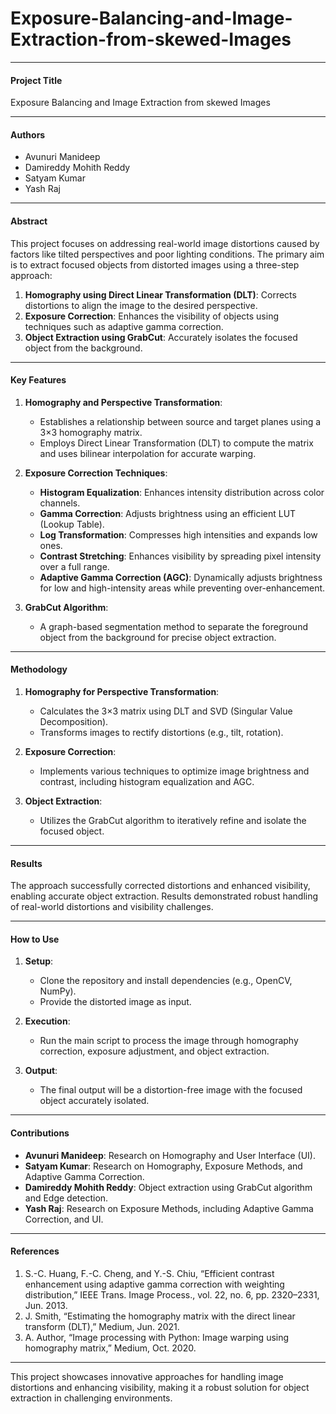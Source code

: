 # Exposure-Balancing-and-Image-Extraction-from-skewed-Images

---

#### **Project Title**
Exposure Balancing and Image Extraction from skewed Images

---

#### **Authors**
- Avunuri Manideep  
- Damireddy Mohith Reddy  
- Satyam Kumar  
- Yash Raj  

---

#### **Abstract**
This project focuses on addressing real-world image distortions caused by factors like tilted perspectives and poor lighting conditions. The primary aim is to extract focused objects from distorted images using a three-step approach:
1. **Homography using Direct Linear Transformation (DLT)**: Corrects distortions to align the image to the desired perspective.  
2. **Exposure Correction**: Enhances the visibility of objects using techniques such as adaptive gamma correction.  
3. **Object Extraction using GrabCut**: Accurately isolates the focused object from the background.  

---

#### **Key Features**
1. **Homography and Perspective Transformation**:
   - Establishes a relationship between source and target planes using a 3×3 homography matrix.
   - Employs Direct Linear Transformation (DLT) to compute the matrix and uses bilinear interpolation for accurate warping.

2. **Exposure Correction Techniques**:
   - **Histogram Equalization**: Enhances intensity distribution across color channels.
   - **Gamma Correction**: Adjusts brightness using an efficient LUT (Lookup Table).
   - **Log Transformation**: Compresses high intensities and expands low ones.
   - **Contrast Stretching**: Enhances visibility by spreading pixel intensity over a full range.
   - **Adaptive Gamma Correction (AGC)**: Dynamically adjusts brightness for low and high-intensity areas while preventing over-enhancement.

3. **GrabCut Algorithm**:
   - A graph-based segmentation method to separate the foreground object from the background for precise object extraction.

---

#### **Methodology**
1. **Homography for Perspective Transformation**:
   - Calculates the 3×3 matrix using DLT and SVD (Singular Value Decomposition).
   - Transforms images to rectify distortions (e.g., tilt, rotation).

2. **Exposure Correction**:
   - Implements various techniques to optimize image brightness and contrast, including histogram equalization and AGC.

3. **Object Extraction**:
   - Utilizes the GrabCut algorithm to iteratively refine and isolate the focused object.

---

#### **Results**
The approach successfully corrected distortions and enhanced visibility, enabling accurate object extraction. Results demonstrated robust handling of real-world distortions and visibility challenges.

---

#### **How to Use**
1. **Setup**:
   - Clone the repository and install dependencies (e.g., OpenCV, NumPy).
   - Provide the distorted image as input.

2. **Execution**:
   - Run the main script to process the image through homography correction, exposure adjustment, and object extraction.

3. **Output**:
   - The final output will be a distortion-free image with the focused object accurately isolated.

---

#### **Contributions**
- **Avunuri Manideep**: Research on Homography and User Interface (UI).
- **Satyam Kumar**: Research on Homography, Exposure Methods, and Adaptive Gamma Correction.
- **Damireddy Mohith Reddy**: Object extraction using GrabCut algorithm and Edge detection.
- **Yash Raj**: Research on Exposure Methods, including Adaptive Gamma Correction, and UI.

---

#### **References**
1. S.-C. Huang, F.-C. Cheng, and Y.-S. Chiu, “Efficient contrast enhancement using adaptive gamma correction with weighting distribution,” IEEE Trans. Image Process., vol. 22, no. 6, pp. 2320–2331, Jun. 2013.  
2. J. Smith, “Estimating the homography matrix with the direct linear transform (DLT),” Medium, Jun. 2021.  
3. A. Author, “Image processing with Python: Image warping using homography matrix,” Medium, Oct. 2020.  

---

This project showcases innovative approaches for handling image distortions and enhancing visibility, making it a robust solution for object extraction in challenging environments.
